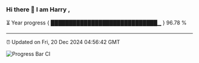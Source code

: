 ### Hi there 👋 I am Harry , 

⏳ Year progress { █████████████████████████████▁ } 96.78 %

---

⏰ Updated on Fri, 20 Dec 2024 04:56:42 GMT

![Progress Bar CI](https://github.com/duykhang68/duykhang68/workflows/Progress%20Bar%20CI/badge.svg)
